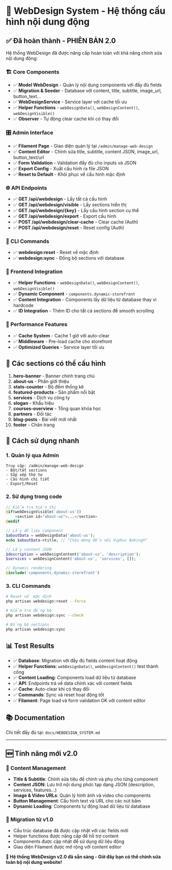 # 🎨 WebDesign System - Hệ thống cấu hình nội dung động

## ✅ Đã hoàn thành - PHIÊN BẢN 2.0

Hệ thống WebDesign đã được nâng cấp hoàn toàn với khả năng chỉnh sửa nội dung động:

### 🏗️ Core Components
- ✅ **Model WebDesign** - Quản lý nội dung components với đầy đủ fields
- ✅ **Migration & Seeder** - Database với content, title, subtitle, image_url, button_text...
- ✅ **WebDesignService** - Service layer với cache tối ưu
- ✅ **Helper Functions** - `webDesignData()`, `webDesignContent()`, `webDesignVisible()`
- ✅ **Observer** - Tự động clear cache khi có thay đổi

### 🎛️ Admin Interface
- ✅ **Filament Page** - Giao diện quản lý tại `/admin/manage-web-design`
- ✅ **Content Editor** - Chỉnh sửa title, subtitle, content JSON, image_url, button_text/url
- ✅ **Form Validation** - Validation đầy đủ cho inputs và JSON
- ✅ **Export Config** - Xuất cấu hình ra file JSON
- ✅ **Reset to Default** - Khôi phục về cấu hình mặc định

### 🌐 API Endpoints
- ✅ **GET /api/webdesign** - Lấy tất cả cấu hình
- ✅ **GET /api/webdesign/visible** - Lấy sections hiển thị
- ✅ **GET /api/webdesign/{key}** - Lấy cấu hình section cụ thể
- ✅ **GET /api/webdesign/export** - Export cấu hình
- ✅ **POST /api/webdesign/clear-cache** - Clear cache (Auth)
- ✅ **POST /api/webdesign/reset** - Reset config (Auth)

### 🚀 CLI Commands
- ✅ **webdesign:reset** - Reset về mặc định
- ✅ **webdesign:sync** - Đồng bộ sections với database

### 🎯 Frontend Integration
- ✅ **Helper Functions** - `webDesignData()`, `webDesignContent()`, `webDesignVisible()`
- ✅ **Dynamic Component** - `components.dynamic-storefront`
- ✅ **Content Integration** - Components lấy dữ liệu từ database thay vì hardcode
- ✅ **ID Integration** - Thêm ID cho tất cả sections để smooth scrolling

### 💾 Performance Features
- ✅ **Cache System** - Cache 1 giờ với auto-clear
- ✅ **Middleware** - Pre-load cache cho storefront
- ✅ **Optimized Queries** - Service layer tối ưu

## 🎯 Các sections có thể cấu hình

1. **hero-banner** - Banner chính trang chủ
2. **about-us** - Phần giới thiệu  
3. **stats-counter** - Bộ đếm thống kê
4. **featured-products** - Sản phẩm nổi bật
5. **services** - Dịch vụ công ty
6. **slogan** - Khẩu hiệu
7. **courses-overview** - Tổng quan khóa học
8. **partners** - Đối tác
9. **blog-posts** - Bài viết mới nhất
10. **footer** - Chân trang

## 🚀 Cách sử dụng nhanh

### 1. Quản lý qua Admin
```
Truy cập: /admin/manage-web-design
- Bật/tắt sections
- Sắp xếp thứ tự
- Cấu hình chi tiết
- Export/Reset
```

### 2. Sử dụng trong code
```php
// Kiểm tra hiển thị
@if(webDesignVisible('about-us'))
    <section id="about-us">...</section>
@endif

// Lấy dữ liệu component
$aboutData = webDesignData('about-us');
echo $aboutData->title; // "Chào mừng đến với Vuphuc Baking®"

// Lấy content JSON
$description = webDesignContent('about-us', 'description');
$services = webDesignContent('about-us', 'services', []);

// Dynamic rendering
@include('components.dynamic-storefront')
```

### 3. CLI Commands
```bash
# Reset về mặc định
php artisan webdesign:reset --force

# Kiểm tra đồng bộ
php artisan webdesign:sync --check

# Đồng bộ sections
php artisan webdesign:sync
```

## 📊 Test Results

- ✅ **Database**: Migration với đầy đủ fields content hoạt động
- ✅ **Helper Functions**: `webDesignData()`, `webDesignContent()` test thành công
- ✅ **Content Loading**: Components load dữ liệu từ database
- ✅ **API**: Endpoints trả về data chính xác với content fields
- ✅ **Cache**: Auto-clear khi có thay đổi
- ✅ **Commands**: Sync và reset hoạt động tốt
- ✅ **Filament**: Page load và form validation OK với content editor

## 📚 Documentation

Chi tiết đầy đủ tại: `docs/WEBDESIGN_SYSTEM.md`

---

## 🆕 Tính năng mới v2.0

### 📝 Content Management
- **Title & Subtitle**: Chỉnh sửa tiêu đề chính và phụ cho từng component
- **Content JSON**: Lưu trữ nội dung phức tạp dạng JSON (description, services, features...)
- **Image & Video URLs**: Quản lý hình ảnh và video cho components
- **Button Management**: Cấu hình text và URL cho các nút bấm
- **Dynamic Loading**: Components tự động load dữ liệu từ database

### 🔄 Migration từ v1.0
- Cấu trúc database đã được cập nhật với các fields mới
- Helper functions được nâng cấp để hỗ trợ content
- Components được cập nhật để sử dụng dữ liệu động
- Giao diện Filament được mở rộng với content editor

**🎉 Hệ thống WebDesign v2.0 đã sẵn sàng - Giờ đây bạn có thể chỉnh sửa toàn bộ nội dung website!**
